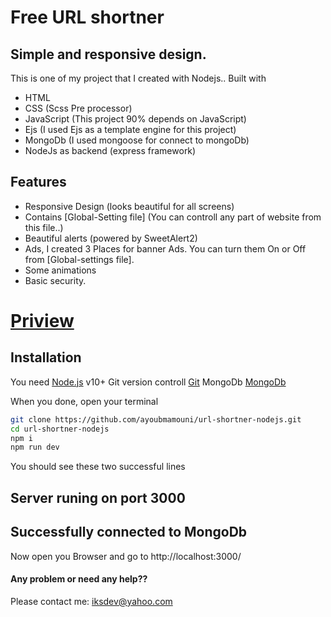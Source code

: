 # Free URL shortner

## Simple and responsive design.

This is one of my project that I created with Nodejs..
Built with

- HTML
- CSS (Scss Pre processor)
- JavaScript (This project 90% depends on JavaScript)
- Ejs (I used Ejs as a template engine for this project)
- MongoDb (I used mongoose for connect to mongoDb)
- NodeJs as backend (express framework)

## Features

- Responsive Design (looks beautiful for all screens)
- Contains [Global-Setting file] (You can controll any part of website from this file..)
- Beautiful alerts (powered by SweetAlert2)
- Ads, I created 3 Places for banner Ads. You can turn them On or Off from [Global-settings file].
- Some animations
- Basic security.

# [Priview](http://9sr.xyz/)

## Installation

You need [Node.js](https://nodejs.org/) v10+
Git version controll [Git](https://git-scm.com/)
MongoDb [MongoDb](https://www.mongodb.com/try/download/community)

When you done, open your terminal

```sh
git clone https://github.com/ayoubmamouni/url-shortner-nodejs.git
cd url-shortner-nodejs
npm i
npm run dev
```

You should see these two successful lines

## Server runing on port 3000

## Successfully connected to MongoDb

Now open you Browser and go to http://localhost:3000/

#### Any problem or need any help??

Please contact me:
iksdev@yahoo.com
